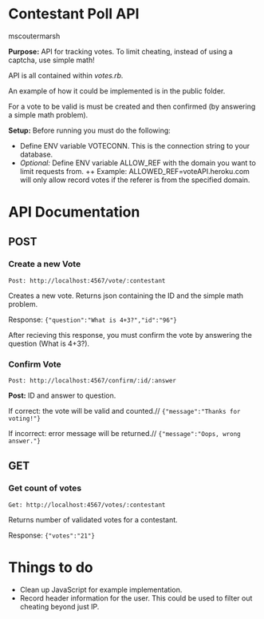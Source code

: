 Contestant Poll API
===========================
mscoutermarsh

**Purpose:** 
API for tracking votes. To limit cheating, instead of using a captcha, use simple math!

API is all contained within *votes.rb.*

An example of how it could be implemented is in the public folder.

For a vote to be valid is must be created and then confirmed (by answering a simple math problem).

**Setup:** Before running you must do the following:
+ Define ENV variable VOTECONN. This is the connection string to your database.
+ *Optional:* Define ENV variable ALLOW_REF with the domain you want to limit requests from.
++ Example: ALLOWED_REF=voteAPI.heroku.com will only allow record votes if the referer is from the specified domain.



API Documentation
============================

POST
----

### Create a new Vote
`Post: http://localhost:4567/vote/:contestant`

Creates a new vote. Returns json containing the ID and the simple math problem.

Response: `{"question":"What is 4+3?","id":"96"}`

After recieving this response, you must confirm the vote by answering the question (What is 4+3?).

### Confirm Vote
`Post: http://localhost:4567/confirm/:id/:answer`

**Post:** ID and answer to question.

If correct: the vote will be valid and counted.//
`{"message":"Thanks for voting!"}`

If incorrect: error message will be returned.//
`{"message":"Oops, wrong answer."}`


GET
----

### Get count of votes

`Get: http://localhost:4567/votes/:contestant`

Returns number of validated votes for a contestant.

Response: `{"votes":"21"}`

Things to do
============================
+ Clean up JavaScript for example implementation.
+ Record header information for the user. This could be used to filter out cheating beyond just IP.